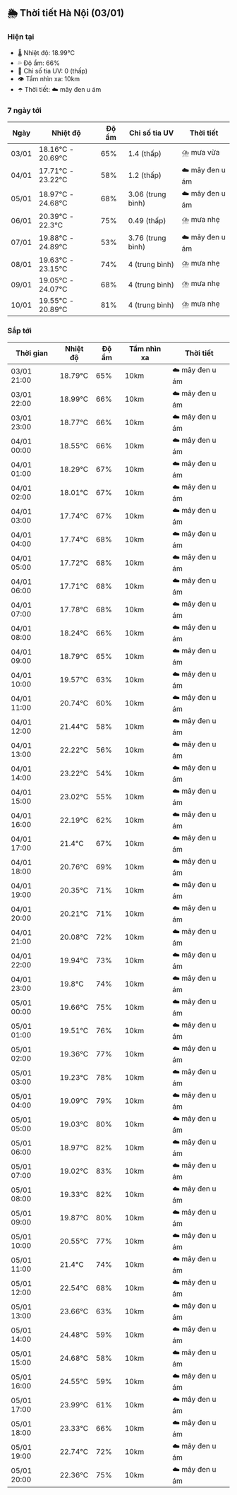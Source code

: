 ## 🌦️ Thời tiết Hà Nội (03/01)

### Hiện tại

- 🌡️ Nhiệt độ: 18.99℃
- 💦 Độ ẩm: 66%
- 🌟 Chỉ số tia UV: 0 (thấp)
- 👁️ Tầm nhìn xa: 10km
- ☂️ Thời tiết: ☁️ mây đen u ám

### 7 ngày tới

| Ngày | Nhiệt độ | Độ ẩm | Chỉ số tia UV | Thời tiết |
| --- | --- | --- | --- | --- |
| 03/01 | 18.16℃ - 20.69℃ | 65% | 1.4 (thấp) | ⛈️ mưa vừa |
| 04/01 | 17.71℃ - 23.22℃ | 58% | 1.2 (thấp) | ☁️ mây đen u ám |
| 05/01 | 18.97℃ - 24.68℃ | 68% | 3.06 (trung bình) | ☁️ mây đen u ám |
| 06/01 | 20.39℃ - 22.3℃ | 75% | 0.49 (thấp) | ⛈️ mưa nhẹ |
| 07/01 | 19.88℃ - 24.89℃ | 53% | 3.76 (trung bình) | ☁️ mây đen u ám |
| 08/01 | 19.63℃ - 23.15℃ | 74% | 4 (trung bình) | ⛈️ mưa nhẹ |
| 09/01 | 19.05℃ - 24.07℃ | 68% | 4 (trung bình) | ⛈️ mưa nhẹ |
| 10/01 | 19.55℃ - 20.89℃ | 81% | 4 (trung bình) | ⛈️ mưa nhẹ |

### Sắp tới

| Thời gian | Nhiệt độ | Độ ẩm | Tầm nhìn xa | Thời tiết |
| --- | --- | --- | --- | --- |
| 03/01 21:00 | 18.79℃ | 65% | 10km | ☁️ mây đen u ám |
| 03/01 22:00 | 18.99℃ | 66% | 10km | ☁️ mây đen u ám |
| 03/01 23:00 | 18.77℃ | 66% | 10km | ☁️ mây đen u ám |
| 04/01 00:00 | 18.55℃ | 66% | 10km | ☁️ mây đen u ám |
| 04/01 01:00 | 18.29℃ | 67% | 10km | ☁️ mây đen u ám |
| 04/01 02:00 | 18.01℃ | 67% | 10km | ☁️ mây đen u ám |
| 04/01 03:00 | 17.74℃ | 67% | 10km | ☁️ mây đen u ám |
| 04/01 04:00 | 17.74℃ | 68% | 10km | ☁️ mây đen u ám |
| 04/01 05:00 | 17.72℃ | 68% | 10km | ☁️ mây đen u ám |
| 04/01 06:00 | 17.71℃ | 68% | 10km | ☁️ mây đen u ám |
| 04/01 07:00 | 17.78℃ | 68% | 10km | ☁️ mây đen u ám |
| 04/01 08:00 | 18.24℃ | 66% | 10km | ☁️ mây đen u ám |
| 04/01 09:00 | 18.79℃ | 65% | 10km | ☁️ mây đen u ám |
| 04/01 10:00 | 19.57℃ | 63% | 10km | ☁️ mây đen u ám |
| 04/01 11:00 | 20.74℃ | 60% | 10km | ☁️ mây đen u ám |
| 04/01 12:00 | 21.44℃ | 58% | 10km | ☁️ mây đen u ám |
| 04/01 13:00 | 22.22℃ | 56% | 10km | ☁️ mây đen u ám |
| 04/01 14:00 | 23.22℃ | 54% | 10km | ☁️ mây đen u ám |
| 04/01 15:00 | 23.02℃ | 55% | 10km | ☁️ mây đen u ám |
| 04/01 16:00 | 22.19℃ | 62% | 10km | ☁️ mây đen u ám |
| 04/01 17:00 | 21.4℃ | 67% | 10km | ☁️ mây đen u ám |
| 04/01 18:00 | 20.76℃ | 69% | 10km | ☁️ mây đen u ám |
| 04/01 19:00 | 20.35℃ | 71% | 10km | ☁️ mây đen u ám |
| 04/01 20:00 | 20.21℃ | 71% | 10km | ☁️ mây đen u ám |
| 04/01 21:00 | 20.08℃ | 72% | 10km | ☁️ mây đen u ám |
| 04/01 22:00 | 19.94℃ | 73% | 10km | ☁️ mây đen u ám |
| 04/01 23:00 | 19.8℃ | 74% | 10km | ☁️ mây đen u ám |
| 05/01 00:00 | 19.66℃ | 75% | 10km | ☁️ mây đen u ám |
| 05/01 01:00 | 19.51℃ | 76% | 10km | ☁️ mây đen u ám |
| 05/01 02:00 | 19.36℃ | 77% | 10km | ☁️ mây đen u ám |
| 05/01 03:00 | 19.23℃ | 78% | 10km | ☁️ mây đen u ám |
| 05/01 04:00 | 19.09℃ | 79% | 10km | ☁️ mây đen u ám |
| 05/01 05:00 | 19.03℃ | 80% | 10km | ☁️ mây đen u ám |
| 05/01 06:00 | 18.97℃ | 82% | 10km | ☁️ mây đen u ám |
| 05/01 07:00 | 19.02℃ | 83% | 10km | ☁️ mây đen u ám |
| 05/01 08:00 | 19.33℃ | 82% | 10km | ☁️ mây đen u ám |
| 05/01 09:00 | 19.87℃ | 80% | 10km | ☁️ mây đen u ám |
| 05/01 10:00 | 20.55℃ | 77% | 10km | ☁️ mây đen u ám |
| 05/01 11:00 | 21.4℃ | 74% | 10km | ☁️ mây đen u ám |
| 05/01 12:00 | 22.54℃ | 68% | 10km | ☁️ mây đen u ám |
| 05/01 13:00 | 23.66℃ | 63% | 10km | ☁️ mây đen u ám |
| 05/01 14:00 | 24.48℃ | 59% | 10km | ☁️ mây đen u ám |
| 05/01 15:00 | 24.68℃ | 58% | 10km | ☁️ mây đen u ám |
| 05/01 16:00 | 24.55℃ | 59% | 10km | ☁️ mây đen u ám |
| 05/01 17:00 | 23.99℃ | 61% | 10km | ☁️ mây đen u ám |
| 05/01 18:00 | 23.33℃ | 66% | 10km | ☁️ mây đen u ám |
| 05/01 19:00 | 22.74℃ | 72% | 10km | ☁️ mây đen u ám |
| 05/01 20:00 | 22.36℃ | 75% | 10km | ☁️ mây đen u ám |
